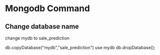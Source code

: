# Mongodb Command

## Change database name
change mydb to sale_prediction

  db.copyDatabase("mydb","sale_prediction")
  use mydb
  db.dropDatabase();

